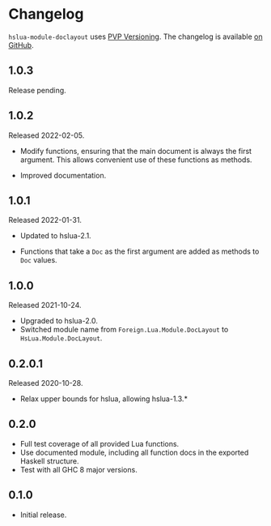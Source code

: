 # Changelog

`hslua-module-doclayout` uses [PVP Versioning][1].
The changelog is available [on GitHub][2].

## 1.0.3

Release pending.

## 1.0.2

Released 2022-02-05.

-   Modify functions, ensuring that the main document is always
    the first argument. This allows convenient use of these
    functions as methods.

-   Improved documentation.

## 1.0.1

Released 2022-01-31.

-   Updated to hslua-2.1.

-   Functions that take a `Doc` as the first argument are added as
    methods to `Doc` values.

## 1.0.0

Released 2021-10-24.

* Upgraded to hslua-2.0.
* Switched module name from `Foreign.Lua.Module.DocLayout` to
  `HsLua.Module.DocLayout`.

## 0.2.0.1

Released 2020-10-28.

* Relax upper bounds for hslua, allowing hslua-1.3.*

## 0.2.0

* Full test coverage of all provided Lua functions.
* Use documented module, including all function docs in the
  exported Haskell structure.
* Test with all GHC 8 major versions.

## 0.1.0

* Initial release.

[1]: https://pvp.haskell.org
[2]: https://github.com/hslua/hslua-module-doclayout/releases
